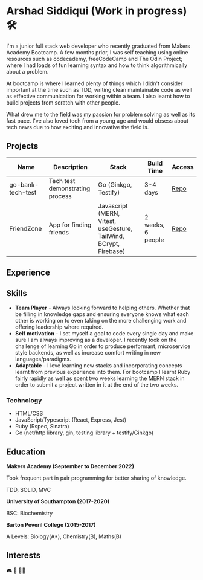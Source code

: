 # Arshad Siddiqui (Work in progress) 🛠

I'm a junior full stack web developer who recently graduated from Makers Academy Bootcamp. A few months prior, I was self teaching using online resources such as codecademy, freeCodeCamp and The Odin Project; where I had loads of fun learning syntax and how to think algorithmically about a problem.

At bootcamp is where I learned plenty of things which I didn't consider important at the time such as TDD, writing clean maintainable code as well as effective communication for working within a team. I also learnt how to build projects from scratch with other people.

What drew me to the field was my passion for problem solving as well as its fast pace. I've also loved tech from a young age and would obsess about tech news due to how exciting and innovative the field is.

## Projects

Name | Description | Stack | Build Time | Access
-----|-------------|-------|------------|--------
go-bank-tech-test | Tech test demonstrating process | Go (Ginkgo, Testify) | 3-4 days | [Repo](https://github.com/Arshad-Siddiqui/go-bank-tech-test)
FriendZone | App for finding friends | Javascript (MERN, Vitest, useGesture, TailWind, BCrypt, Firebase) | 2 weeks, 6 people | [Repo](https://github.com/Dmum303/MERNsters-inc)

## Experience

## Skills

- **Team Player** - Always looking forward to helping others. Whether that be filling in knowledge gaps and ensuring everyone knows what each other is working on to even taking on the more challenging work and offering leadership where required.
- **Self motivation** - I set myself a goal to code every single day and make sure I am always improving as a developer. I recently took on the challenge of learning Go in order to produce performant, microservice style backends, as well as increase comfort writing in new languages/paradigms.
- **Adaptable** - I love learning new stacks and incorporating concepts learnt from previous experience into them. For bootcamp I learnt Ruby fairly rapidly as well as spent two weeks learning the MERN stack in order to submit a project written in it at the end of the two weeks.

### Technology
- HTML/CSS
- JavaScript/Typescript (React, Express, Jest)
- Ruby (Rspec, Sinatra)
- Go (net/http library, gin, testing library + testify/Ginkgo)

## Education

**Makers Academy (September to December 2022)**

Took frequent part in pair programming for better sharing of knowledge.

TDD, SOLID, MVC

**University of Southampton (2017-2020)**

BSC: Biochemistry

**Barton Peveril College (2015-2017)**

A Levels: Biology(A*), Chemistry(B), Maths(B)

## Interests

🎮 🍿 🏋🏽
